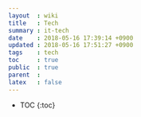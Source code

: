 ```yaml
---
layout  : wiki
title   : Tech
summary : it-tech
date    : 2018-05-16 17:39:14 +0900
updated : 2018-05-16 17:51:27 +0900
tags    : tech
toc     : true
public  : true
parent  : 
latex   : false
---
```

* TOC
{:toc}

# 
